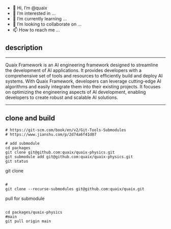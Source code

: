 - 👋 Hi, I’m @quaix
- 👀 I’m interested in ...
- 🌱 I’m currently learning ...
- 💞️ I’m looking to collaborate on ...
- 📫 How to reach me ...

<!---
quaix/quaix is a ✨ special ✨ repository because its `README.md` (this file) appears on your GitHub profile.
You can click the Preview link to take a look at your changes.
--->

## description

---

Quaix Framework is an AI engineering framework designed to streamline the development of AI applications.
It provides developers with a comprehensive set of tools and resources to efficiently build and deploy AI systems.
With Quaix Framework, developers can leverage cutting-edge AI algorithms and easily integrate them into their existing projects.
It focuses on optimizing the engineering aspects of AI development, enabling developers to create robust and scalable AI solutions.

---

##  clone and build

```shell
# https://git-scm.com/book/en/v2/Git-Tools-Submodules
# https://www.jianshu.com/p/2d74a6f41d07

# add submodule
cd packages
git clone git@github.com:quaix/quaix-physics.git
git submodule add git@github.com:quaix/quaix-physics.git
git status
```

git clone

```shell

#
git clone --recurse-submodules git@github.com:quaix/quaix.git
```

pull for submodule
```shell

cd packages/quaix-physics
#main
git pull origin main

```


